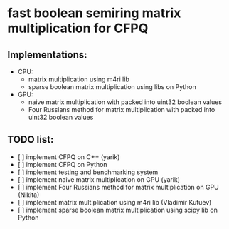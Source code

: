 # fast boolean semiring matrix multiplication for CFPQ
## Implementations:
* CPU:
    * matrix multiplication using m4ri lib
    * sparse boolean matrix multiplication using libs on Python
* GPU:
    * naive matrix multiplication with packed into uint32 boolean values
    * Four Russians method for matrix multiplication with packed into uint32 boolean values
## TODO list:
-    [ ] implement CFPQ on C++ (yarik)
-    [ ] implement CFPQ on Python
-    [ ] implement testing and benchmarking system
-    [ ] implement naive matrix multiplication on GPU (yarik)
-    [ ] implement Four Russians method for matrix multiplication on GPU (Nikita)
-    [ ] implement matrix multiplication using m4ri lib (Vladimir Kutuev)
-    [ ] implement sparse boolean matrix multiplication using scipy lib on Python